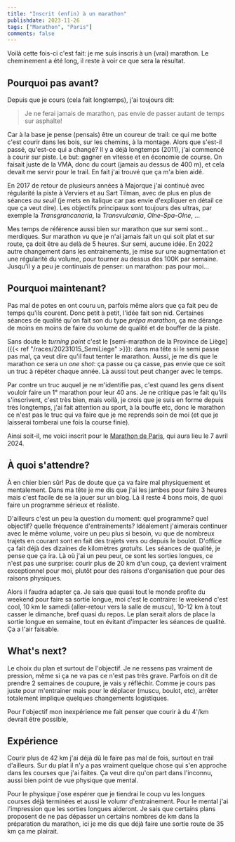 ```yaml
---
title: "Inscrit (enfin) à un marathon"
publishdate: 2023-11-26
tags: ["Marathon", "Paris"]
comments: false
---
```


Voilà cette fois-ci c'est fait: je me suis inscris à un (vrai) marathon. Le cheminement a été long, il reste à voir ce que sera la résultat.

## Pourquoi pas avant?

Depuis que je cours (cela fait longtemps), j'ai toujours dit:
> Je ne ferai jamais de marathon, pas envie de passer autant de temps sur asphalte!

Car à la base je pense (pensais) être un coureur de trail: ce qui me botte c'est courir dans les bois, sur les chemins, à la montage. Alors que s'est-il passé, qu'est-ce qui a changé? Il y a déjà longtemps (2011), j'ai commencé à courir sur piste. Le but: gagner en vitesse et en économie de course. On faisait juste de la VMA, donc du court (jamais au dessus de 400 m), et cela devait me servir pour le trail. En fait j'ai trouvé que ça m'a bien aidé.

En 2017 de retour de plusieurs années à Majorque j'ai continué avec régularité la piste à Verviers et au Sart Tilman, avec de plus en plus de séances _au seuil_ (je mets en italique car pas envie d'expliquer en détail ce que ça veut dire). Les objectifs principaux sont toujours des ultras, par exemple la _Transgrancanaria_, la _Transvulcania_, _Olne-Spa-Olne_, ... 

Mes temps de référence aussi bien sur marathon que sur semi sont... merdiques. Sur marathon vu que je n'ai jamais fait un qui soit plat et sur route, ça doit être au delà de 5 heures. Sur semi, aucune idée. En 2022 autre changement dans les entrainements, je mise sur une augmentation et une régularité du volume, pour tourner au dessus des 100K par semaine. Jusqu'il y a peu je continuais de penser: un marathon: pas pour moi...

## Pourquoi maintenant?

Pas mal de potes en ont couru un, parfois même alors que ça fait peu de temps qu'ils courent. Donc petit à petit, l'idée fait son nid. Certaines séances de qualité qu'on fait son du type _prépa marathon_, ça me dérange de moins en moins de faire du volume de qualité et de bouffer de la piste.

Sans doute le _turning point_ c'est le [semi-marathon de la Province de Liège]({{< ref "/races/20231015_SemiLiege" >}}): dans ma tête si le semi passe pas mal, ça veut dire qu'il faut tenter le marathon. Aussi, je me dis que le marathon ce sera un _one shot_: ça passe ou ça casse, pas envie que ce soit un truc à répéter chaque année. Là aussi tout peut changer avec le temps.  

Par contre un truc auquel je ne m'identifie pas, c'est quand les gens disent vouloir faire un 1° marathon pour leur 40 ans. Je ne critique pas le fait qu'ils s'inscrivent, c'est très bien, mais voilà, je crois que je suis en forme depuis très longtemps, j'ai fait attention au sport, à la bouffe etc, donc le marathon ce n'est pas le truc qui va faire que je me reprends soin de moi (et que je laisserai tomberai une fois la course finie).

Ainsi soit-il, me voici inscrit pour le [Marathon de Paris](https://www.schneiderelectricparismarathon.com), qui aura lieu le 7 avril 2024.

## À quoi s'attendre?

À en chier bien sûr! Pas de doute que ça va faire mal physiquement et mentalement. Dans ma tête je me dis que j'ai les jambes pour faire 3 heures mais c'est facile de se la jouer sur un blog. Là il reste 4 bons mois, de quoi faire un programme sérieux et réaliste. 

D'ailleurs c'est un peu la question du moment: quel programme? quel objectif? quelle fréquence d'entrainements?
Idéalement j'aimerais continuer avec le même volume, voire un peu plus si besoin, vu que de nombreux trajets en courant sont en fait des trajets vers ou depuis le boulot. D'office ça fait déjà des dizaines de kilomètres _gratuits_. Les séances de qualité, je pense que ça ira. Là où j'ai un peu peur, ce sont les sorties longues, ce n'est pas une surprise: courir plus de 20 km d'un coup, ça devient vraiment exceptionnel pour moi, plutôt pour des raisons d'organisation que pour des raisons physiques. 

Alors il faudra adapter ça. Je sais que quasi tout le monde profite du weekend pour faire sa sortie longue, moi c'est le contraire: le weekend c'est cool, 10 km le samedi (aller-retour vers la salle de muscu), 10-12 km à tout casser le dimanche, bref quasi du repos. Le plan serait alors de place la sortie longue en semaine, tout en évitant d'impacter les séances de qualité. Ça a l'air faisable.

## What's next?

Le choix du plan et surtout de l'objectif. Je ne ressens pas vraiment de pression, même si ça ne va pas ce n'est pas très grave. Parfois on dit de prendre 2 semaines de coupure, je vais y réfléchir. Comme je cours pas juste pour m'entrainer mais pour le déplacer (muscu, boulot, etc), arrêter totalement implique quelques changements logistiques.  

Pour l'objectif mon inexpérience me fait penser que courir à du 4'/km devrait être possible, 

## Expérience

Courir plus de 42 km j'ai déjà dû le faire pas mal de fois, surtout en trail d'ailleurs. Sur du plat il n'y a pas vraiment quelque chose qui s'en approche dans les courses que j'ai faites. Ça veut dire qu'on part dans l'inconnu, aussi bien point de vue physique que mental. 

Pour le physique j'ose espérer que je tiendrai le coup vu les longues courses déjà terminées et aussi le volumr d'entrainement. Pour le mental j'ai l'impression que les sorties longues aideront. Je sais que certains plans proposent de ne pas dépasser un certains nombres de km dans la préparation du marathon, ici je me dis que déjà faire une sortie route de 35 km ça me plairait. 

